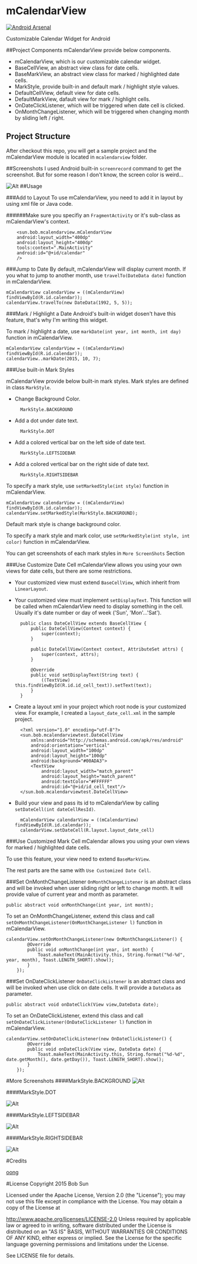 # mCalendarView
[![Android Arsenal](https://img.shields.io/badge/Android%20Arsenal-mCalendarView-brightgreen.svg?style=flat)](http://android-arsenal.com/details/1/2420)

Customizable Calendar Widget for Android

##Project Components
mCalendarView provide below components.

* mCalendarView, which is our customizable calendar widget.
* BaseCellView, an abstract view class for date cells.
* BaseMarkView, an abstract view class for marked / highlighted date cells.
* MarkStyle, provide built-in and default mark / highlight style values.
* DefaultCellView, default view for date cells.
* DefaultMarkView, dafault view for mark / highlight cells.
* OnDateClickListener, which will be triggered when date cell is clicked.
* OnMonthChangeListener, which will be triggered when changing month by sliding left / right.

## Project Structure
After checkout this repo, you will get a sample project and the mCalendarView module is located in `mcalendarview` folder.

##Screenshots
I used Android built-in `screenrecord` command to get the screenshot. But for some reason I don't know, the screen color is weird...

![Alt ](./screenshot/shot.gif)
##Usage

###Add to Layout
To use mCalendarView, you need to add it in layout by using xml file or Java code. 

######Make sure you specifiy an `FragmentActivity` or it's sub-class as mCalendarView's context.

	    <sun.bob.mcalendarview.mCalendarView
        android:layout_width="400dp"
        android:layout_height="400dp"
        tools:context=".MainActivity"
        android:id="@+id/calendar"
        />
        
###Jump to Date
By default, mCalendarView will display current month. If you what to jump to another month, use `travelTo(DateData date)` function in mCalendarView.

	mCalendarView calendarView = ((mCalendarView) findViewById(R.id.calendar));
	calendarView.travelTo(new DateData(1992, 5, 5));
	
###Mark / Highlight a Date
Android's built-in widget dosen't have this feature, that's why I'm writing this widget.

To mark / highlight a date, use `markDate(int year, int month, int day)` function in mCalendarView.

	mCalendarView calendarView = ((mCalendarView) findViewById(R.id.calendar));
	calendarView..markDate(2015, 10, 7);
	
###Use built-in Mark Styles

mCalendarView provide below built-in mark styles. Mark styles are defined in class `MarkStyle`.

* Change Background Color. 
		
		MarkStyle.BACKGROUND
* Add a dot under date text.

		MarkStyle.DOT
* Add a colored vertical bar on the left side of date text.

		MarkStyle.LEFTSIDEBAR
* Add a colored vertical bar on the right side of date text.

		MarkStyle.RIGHTSIDEBAR
		
To specify a mark style, use `setMarkedStyle(int style)` function in mCalendarView.

	mCalendarView calendarView = ((mCalendarView) findViewById(R.id.calendar));
	calendarView.setMarkedStyle(MarkStyle.BACKGROUND);
	
Default mark style is change background color.

To specify a mark style and mark color, use `setMarkedStyle(int style, int color)` function in mCalendarView.

You can get screenshots of each mark styles in `More ScreenShots` Section

###Use Customize Date Cell
mCalendarView allows you using your own views for date cells, but there are some restrictions.

* Your customized view must extend `BaseCellView`, which inherit from `LinearLayout`.

* Your customized view must implement `setDisplayText`. This function will be called when mCalendarView need to display something in the cell. Usually it's date number or day of week ('Sun', 'Mon'...'Sat').
		
		public class DateCellView extends BaseCellView {
		    public DateCellView(Context context) {
		        super(context);
		    }
		
		    public DateCellView(Context context, AttributeSet attrs) {
		        super(context, attrs);
		    }
		
		    @Override
		    public void setDisplayText(String text) {
		        ((TextView) this.findViewById(R.id.id_cell_text)).setText(text);
		    }
		}
* Create a layout xml in your project which root node is your customized view. For example, I created a `layout_date_cell.xml` in the sample project.

		<?xml version="1.0" encoding="utf-8"?>
		<sun.bob.mcalendarviewtest.DateCellView 
			xmlns:android="http://schemas.android.com/apk/res/android"
		    android:orientation="vertical"
		    android:layout_width="100dp"
		    android:layout_height="100dp"
		    android:background="#00ADA3">
		    <TextView
		        android:layout_width="match_parent"
		        android:layout_height="match_parent"
		        android:textColor="#FFFFFF"
		        android:id="@+id/id_cell_text"/>
		</sun.bob.mcalendarviewtest.DateCellView>
* Build your view and pass its id to mCalendarView by calling `setDateCell(int dateCellResId)`.

		mCalendarView calendarView = ((mCalendarView) findViewById(R.id.calendar));
		calendarView.setDateCell(R.layout.layout_date_cell)
		
###Use Customized Mark Cell
mCalendar allows you using your own views for marked / highlighted date cells.

To use this feature, your view need to extend `BaseMarkView`.

The rest parts are the same with `Use Customized Date Cell`.

###Set OnMonthChangeListener
`OnMonthChangeListener` is an abstract class and will be invoked when user sliding right or left to change month. It will provide value of current year and month as parameter.

	public abstract void onMonthChange(int year, int month);

To set an OnMonthChangeListener, extend this class and call `setOnMonthChangeListener(OnMonthChangeListener l)` function in mCalendarView.

	calendarView.setOnMonthChangeListener(new OnMonthChangeListener() {
            @Override
            public void onMonthChange(int year, int month) {
                Toast.makeText(MainActivity.this, String.format("%d-%d", year, month), Toast.LENGTH_SHORT).show();
            }
        });
        
###Set OnDateClickListener
`OnDateClickListener` is an abstract class and will be invoked when use click on date cells. It will provide a `DateData` as parameter.

	public abstract void onDateClick(View view,DateData date);

To set an OnDateClickListener, extend this class and call `setOnDateClickListener(OnDateClickListener l)` function in mCalendarView.

	calendarView.setOnDateClickListener(new OnDateClickListener() {
            @Override
            public void onDateClick(View view, DateData date) {
                Toast.makeText(MainActivity.this, String.format("%d-%d", date.getMonth(), date.getDay()), Toast.LENGTH_SHORT).show();
            }
        });
        
#More Screenshots
####MarkStyle.BACKGROUND
![Alt ](./screenshot/MarkStyle.BACKGROUND.png)

####MarkStyle.DOT

![Alt ](./screenshot/MarkStyle.DOT.png)

####MarkStyle.LEFTSIDEBAR

![Alt](./screenshot/MarkStyle.LEFTSIDEBAR.png)

####MarkStyle.RIGHTSIDEBAR

![Alt](./screenshot/MarkStyle.RIGHTSIDEBAR.png)

#Credits

[oong](https://github.com/oong)

#License
Copyright 2015 Bob Sun

Licensed under the Apache License, Version 2.0 (the "License"); you may not use this file except in compliance with the License. You may obtain a copy of the License at

http://www.apache.org/licenses/LICENSE-2.0
Unless required by applicable law or agreed to in writing, software distributed under the License is distributed on an "AS IS" BASIS, WITHOUT WARRANTIES OR CONDITIONS OF ANY KIND, either express or implied. See the License for the specific language governing permissions and limitations under the License.

See LICENSE file for details.